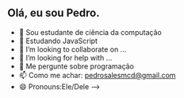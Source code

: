 ## Olá, eu sou Pedro.

- 🔭 Sou estudante de ciência da computação
- 🌱 Estudando JavaScript
- 👯 I’m looking to collaborate on ...
- 🤔 I’m looking for help with ...
- 💬 Me pergunte sobre programação
- 📫 Como me achar: pedrosalesmcd@gmail.com
- 😄 Pronouns:Ele/Dele 
-->
